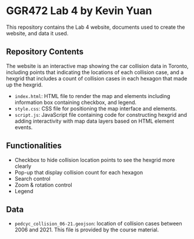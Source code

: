 # GGR472 Lab 4 by Kevin Yuan
This repository contains the Lab 4 website, documents used to create the website, and data it used.

## Repository Contents
The website is an interactive map showing the car collision data in Toronto, including points that indicating the locations of each collision case, and a hexgrid that includes a count of collision cases in each hexagon that made up the hexgrid. 

- `index.html`: HTML file to render the map and elements including information box containing checkbox, and legend. 
- `style.css`: CSS file for positioning the map interface and elements.
- `script.js`: JavaScript file containing code for constructing hexgrid and adding interactivity with map data layers based on HTML element events. 

## Functionalities
- Checkbox to hide collision location points to see the hexgrid more clearly
- Pop-up that display collision count for each hexagon
- Search control
- Zoom & rotation control
- Legend

## Data
- `pedcyc_collision_06-21.geojson`: location of collision cases between 2006 and 2021. This file is provided by the course material.
